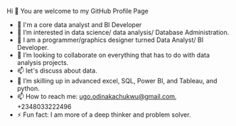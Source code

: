 Hi 👋 You are welcome to my GitHub Profile Page

- 🔭 I'm a core data analyst and BI Developer
- 👀 I’m interested in data science/ data analysis/ Database Administration.
- 🤔 I am a programmer/graphics designer turned Data Analyst/ BI Developer.
- 💞️ I’m looking to collaborate on everything that has to do with data analysis projects.
- 📫 let's discuss about data.
- 🌱 I’m skilling up in advanced excel, SQL, Power BI, and Tableau, and python.
- 📫 How to reach me: ugo.odinakachukwu@gmail.com, +2348033222496
- ⚡ Fun fact: I am more of a deep thinker and problem solver.

<!---
Ugochukwuodinaka/Ugochukwuodinaka is a ✨ special ✨ repository because its `README.md` (this file) appears on your GitHub profile.
You can click the Preview link to take a look at your changes.
--->
